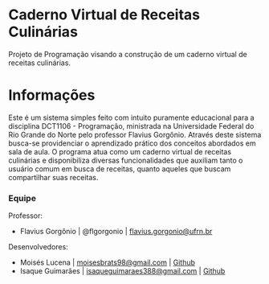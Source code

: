 # Caderno Virtual de Receitas Culinárias
Projeto de Programação visando a construção de um caderno virtual de receitas culinárias.

# Informações
Este é um sistema simples feito com intuito puramente educacional para a disciplina DCT1106 - Programação, ministrada na Universidade Federal do Rio Grande do Norte pelo professor Flavius Gorgônio. Através deste sistema busca-se providenciar o aprendizado prático dos conceitos abordados em sala de aula. O programa atua como um caderno virtual de receitas culinárias e disponibiliza diversas funcionalidades que auxiliam tanto o usuário comum em busca de receitas, quanto aqueles que buscam compartilhar suas receitas.

### Equipe
Professor: 
- Flavius Gorgônio | @flgorgonio | flavius.gorgonio@ufrn.br

Desenvolvedores:
- Moisés Lucena    | moisesbrats98@gmail.com        | [Github](https://github.com/MoisesLuc)
- Isaque Guimarães | isaqueguimaraes388@gmail.com   | [Github](https://github.com/Isaqueguicar)
